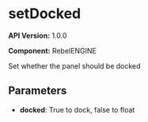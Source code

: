 # setDocked

**API Version:** 1.0.0

**Component:** RebelENGINE

Set whether the panel should be docked

## Parameters

- **docked**: True to dock, false to float

